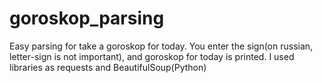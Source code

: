 # goroskop_parsing
Easy parsing for take a goroskop for today.
You enter the sign(on russian, letter-sign is not important), and goroskop for today is printed.
I used libraries as requests and BeautifulSoup(Python)
